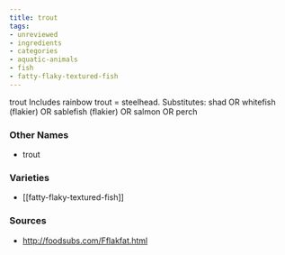 ```yaml
---
title: trout
tags:
- unreviewed
- ingredients
- categories
- aquatic-animals
- fish
- fatty-flaky-textured-fish
---
```

trout Includes rainbow trout = steelhead. Substitutes: shad OR whitefish (flakier) OR sablefish (flakier) OR salmon OR perch

### Other Names

* trout

### Varieties

* [[fatty-flaky-textured-fish]]

### Sources
* http://foodsubs.com/Fflakfat.html
